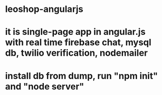 # leoshop-angularjs
# it is single-page app in angular.js with real time firebase chat, mysql db, twilio verification, nodemailer
# install db from dump, run "npm init" and "node server"
